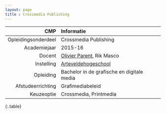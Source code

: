 ```yaml
---
layout: page
title : Crossmedia Publishing
---
```


|                 CMP | Informatie                                 |
| -------------------:|:------------------------------------------ |
| Opleidingsonderdeel | Crossmedia Publishing                      |
|        Academiejaar | 2015-16                                    |
|              Docent | [Olivier Parent][docent-opr], Rik Masco    | 
|          Instelling | [Arteveldehogeschool][artevelde]           |
|           Opleiding | Bachelor in de grafische en digitale media |
|   Afstudeerrichting | Grafimediabeleid                           |
|          Keuzeoptie | Crossmedia, Printmedia                     |
{:.table}

<!-- ⚓ Hyperlinks -->
[artevelde]:                http://www.arteveldehogeschool.be
[docent-opr]:               http://www.olivierparent.be

